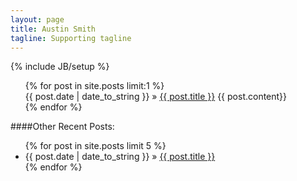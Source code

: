 ```yaml
---
layout: page
title: Austin Smith
tagline: Supporting tagline
---
```

{% include JB/setup %}

<ul >
    {% for post in site.posts limit:1 %}
    <h1{{ post.title }}</h1>
    <br><span>{{ post.date | date_to_string }}</span> &raquo; <a href="{{ BASE_PATH }}{{ post.url }}">{{ post.title }}</a>
        {{ post.content}}<br>
           <!-- <a href="{{ post.url }}">Read more...</a><br><br> -->
    {% endfor %}
</ul>

####Other Recent Posts:

<ul class="posts">
  {% for post in site.posts limit 5 %}
    <li><span>{{ post.date | date_to_string }}</span> &raquo; <a href="{{ BASE_PATH }}{{ post.url }}">{{ post.title }}</a></li>
  {% endfor %}
</ul>

<!--<ul >
    {% for post in site.posts limit 4 %}
    <li><span>{{ post.date | date_to_string }}</span> &raquo; <a href="{{ BASE_PATH }}{{ post.url }}">{{ post.title }}</a></li>
        {{ post.content | strip_html | truncatewords:75}}<br>
            <a href="{{ post.url }}">Read more...</a><br><br>
    {% endfor %}
</ul>
    
##Recent Posts:
    
<ul class="posts">
  {% for post in site.posts %}
    <li><span>{{ post.date | date_to_string }}</span> &raquo; <a href="{{ BASE_PATH }}{{ post.url }}">{{ post.title }}</a></li>
  {% endfor %}
</ul>-->


